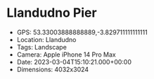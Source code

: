 # Llandudno Pier

- GPS: 53.33003888888889,-3.829711111111111
- Location: Llandudno
- Tags: Landscape
- Camera: Apple iPhone 14 Pro Max
- Date: 2023-03-04T15:10:21.000+00:00
- Dimensions: 4032x3024
